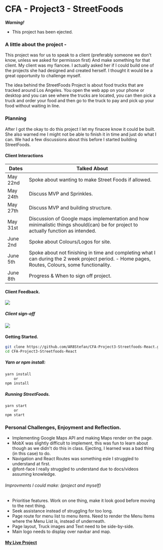 # CFA - Project3 - StreetFoods

***Warning!***
* This project has been ejected.

### A little about the project -
This project was for us to speak to a client (preferably someone we don't know, unless we asked for permisson first) And make something for that client. My client was my fiancee. I actually asked her if  I could build one of the projects she had designed and created herself. I thought it would be a great opportunity to challenge myself.

The idea behind the StreetFoods Project is about food trucks that are tracked around Los Angeles. You open the web app on your phone or desktop and you can see where the trucks are located, you can then pick a truck and order your food and then go to the truck to pay and pick up your food without waiting in line.

### Planning

After I got the okay to do this project I let my finacee know it could be built. She also warned me I might not be able to finish it in time and just do what I can. We had a few discussions about this before I started building StreetFoods.

#### Client Interactions

| Dates | Talked About |
| ------ | ------ |
| May 22nd  | Spoke about wanting to make Street Foods if allowed. |
| May 24th | Discuss MVP and Sprinkles. |
| May 27th | Discuss MVP and building structure. |
| May 31st | Discussion of Google maps implementation and how minimalistic things should(can) be for project to actually function as intended. |
| June 2nd | Spoke about Colours/Logos for site. |
| June 5th | Spoke about not finishing in time and completing what I can during the 2 week project period. - Home pages, Routes, Colours, some functionality. |
| June 8th | Progress & When to sign off project. |

#### Client Feedback.

![](http://res.cloudinary.com/stefank9/image/upload/v1498436485/Screen_Shot_2017-06-26_at_10.20.20_am_mjaxqw.png)

##### Client sign-off
![](http://res.cloudinary.com/stefank9/image/upload/v1497592690/Screen_Shot_2017-06-16_at_3.57.05_pm_hdptb9.png)

#### Getting Started.

```sh
git clone https://github.com/AR8Stefan/CFA-Project3-Streetfoods-React.git
cd CFA-Project3-Streetfoods-React
```

##### Yarn or npm install:

```sh
yarn install
    or
npm install
```
##### Running StreetFoods.

```sh
yarn start
    or
npm start
```

### Personal Challenges, Enjoyment and Reflection.

- Implementing Google Maps API and making Maps render on the page.
- MobX was slightly difficult to implement, this was fun to learn about though as we didn't do this in class. Ejecting, I learned was a bad thing (in this case) to do.
- Navigation and React Routes was something esle I struggled to understand at first.
- @font-face I really struggled to understand due to docs/videos assuming knowledge.

###### Improvments I could make: (project and myself)
- Prioritise features. Work on one thing, make it look good before moving to the next thing.
- Seek assistance instead of struggling for too long. 
- Page route for menu list to menu items. Need to render the Menu Items where the Menu List is, instead of underneath.
- Page layout, Truck images and Text need to be side-by-side.
- Main logo needs to display over navbar and map.

#### [My Live Project](https://peaceful-meadow-44327.herokuapp.com/)